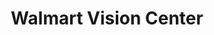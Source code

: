 ---
title: "Walmart Vision Center"
url: /phoenix/walmart-vision-center-north-95th-avenue/
shop: Optiker
---